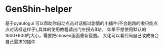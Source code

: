 # GenShin-helper
基于pyautogui
可以帮助你自动点击对话框过剧情的小插件(不会跑路的啦只能点点对话框这样子),具体的使用教程请出门左拐去B站。
如果不想使用默认的1600*900的大小，需要把chosen画面重新截图。
大佬可以看代码自己改成符合自己需求的插件